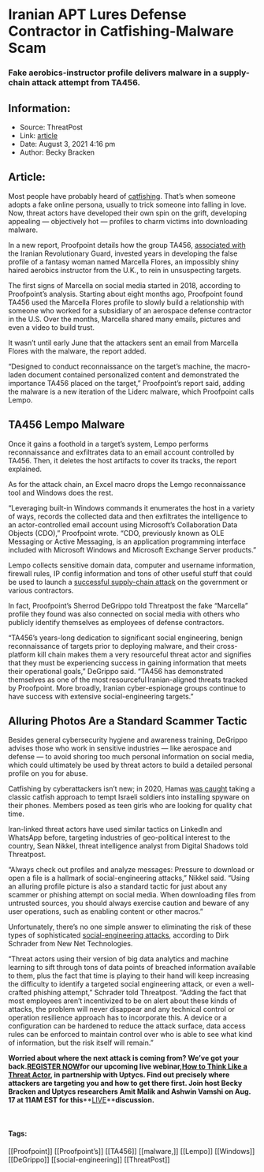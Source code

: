# Iranian APT Lures Defense Contractor in Catfishing-Malware Scam
### Fake aerobics-instructor profile delivers malware in a supply-chain attack attempt from TA456.

## Information:
+ Source: ThreatPost
+ Link: [article](https://kasperskycontenthub.com/threatpost-global/?p=168332)
+ Date: August 3, 2021  4:16 pm
+ Author: Becky Bracken


## Article:
Most people have probably heard of [catfishing](https://www.urbandictionary.com/define.php?term=Catfishing). That’s when someone adopts a fake online persona, usually to trick someone into falling in love. Now, threat actors have developed their own spin on the grift, developing appealing — objectively hot — profiles to charm victims into downloading malware.


In a new report, Proofpoint details how the group TA456, [associated with](https://www.proofpoint.com/us/blog/threat-insight/i-knew-you-were-trouble-ta456-targets-defense-contractor-alluring-social-media) the Iranian Revolutionary Guard, invested years in developing the false profile of a fantasy woman named Marcella Flores, an impossibly shiny haired aerobics instructor from the U.K., to rein in unsuspecting targets.



The first signs of Marcella on social media started in 2018, according to Proofpoint’s analysis. Starting about eight months ago, Proofpoint found TA456 used the Marcella Flores profile to slowly build a relationship with someone who worked for a subsidiary of an aerospace defense contractor in the U.S. Over the months, Marcella shared many emails, pictures and even a video to build trust.


It wasn’t until early June that the attackers sent an email from Marcella Flores with the malware, the report added.


“Designed to conduct reconnaissance on the target’s machine, the macro-laden document contained personalized content and demonstrated the importance TA456 placed on the target,” Proofpoint’s report said, adding the malware is a new iteration of the Liderc malware, which Proofpoint calls Lempo.


**TA456 Lempo Malware**
-----------------------


Once it gains a foothold in a target’s system, Lempo performs reconnaissance and exfiltrates data to an email account controlled by TA456. Then, it deletes the host artifacts to cover its tracks, the report explained.


As for the attack chain, an Excel macro drops the Lemgo reconnaissance tool and Windows does the rest.


“Leveraging built-in Windows commands it enumerates the host in a variety of ways, records the collected data and then exfiltrates the intelligence to an actor-controlled email account using Microsoft’s Collaboration Data Objects (CDO),” Proofpoint wrote. “CDO, previously known as OLE Messaging or Active Messaging, is an application programming interface included with Microsoft Windows and Microsoft Exchange Server products.”


Lempo collects sensitive domain data, computer and username information, firewall rules, IP config information and tons of other useful stuff that could be used to launch a [successful supply-chain attack](https://threatpost.com/supply-chain-attack-airlines-state-actor/166842/) on the government or various contractors.


In fact, Proofpoint’s Sherrod DeGrippo told Threatpost the fake “Marcella” profile they found was also connected on social media with others who publicly identify themselves as employees of defense contractors.


“TA456’s years-long dedication to significant social engineering, benign reconnaissance of targets prior to deploying malware, and their cross-platform kill chain makes them a very resourceful threat actor and signifies that they must be experiencing success in gaining information that meets their operational goals,” DeGrippo said. “TA456 has demonstrated themselves as one of the most resourceful Iranian-aligned threats tracked by Proofpoint. More broadly, Iranian cyber-espionage groups continue to have success with extensive social-engineering targets.”


**Alluring Photos Are a Standard Scammer Tactic**
-------------------------------------------------


Besides general cybersecurity hygiene and awareness training, DeGrippo advises those who work in sensitive industries — like aerospace and defense — to avoid shoring too much personal information on social media, which could ultimately be used by threat actors to build a detailed personal profile on you for abuse.


Catfishing by cyberattackers isn’t new; in 2020, Hamas [was caught](https://threatpost.com/hamas-israeli-soldiers-pretty-ladies/153020/) taking a classic catfish approach to tempt Israeli soldiers into installing spyware on their phones. Members posed as teen girls who are looking for quality chat time.


Iran-linked threat actors have used similar tactics on LinkedIn and WhatsApp before, targeting industries of geo-political interest to the country, Sean Nikkel, threat intelligence analyst from Digital Shadows told Threatpost.


“Always check out profiles and analyze messages: Pressure to download or open a file is a hallmark of social-engineering attacks,” Nikkel said. “Using an alluring profile picture is also a standard tactic for just about any scammer or phishing attempt on social media. When downloading files from untrusted sources, you should always exercise caution and beware of any user operations, such as enabling content or other macros.”


Unfortunately, there’s no one simple answer to eliminating the risk of these types of sophisticated [social-engineering attacks](https://threatpost.com/lewd-phishing-lures-business-explode/166734/), according to Dirk Schrader from New Net Technologies.


“Threat actors using their version of big data analytics and machine learning to sift through tons of data points of breached information available to them, plus the fact that time is playing to their hand will keep increasing the difficulty to identify a targeted social engineering attack, or even a well-crafted phishing attempt,” Schrader told Threatpost. “Adding the fact that most employees aren’t incentivized to be on alert about these kinds of attacks, the problem will never disappear and any technical control or operation resilience approach has to incorporate this. A device or a configuration can be hardened to reduce the attack surface, data access rules can be enforced to maintain control over who is able to see what kind of information, but the risk itself will remain.”


**Worried about where the next attack is coming from? We’ve got your back.****[REGISTER NOW](https://threatpost.com/webinars/how-to-think-like-a-threat-actor/?utm_source=ART&utm_medium=ART&utm_campaign=August_Uptycs_Webinar)****for our upcoming live webinar,****[How to Think Like a Threat Actor](https://threatpost.com/webinars/how-to-think-like-a-threat-actor/?utm_source=ART&utm_medium=ART&utm_campaign=August_Uptycs_Webinar)****, in partnership with Uptycs. Find out precisely where attackers are targeting you and how to get there first. Join host Becky Bracken and Uptycs researchers Amit Malik and Ashwin Vamshi on Aug. 17 at 11AM EST for this****[LIVE](https://threatpost.com/webinars/how-to-think-like-a-threat-actor/?utm_source=ART&utm_medium=ART&utm_campaign=August_Uptycs_Webinar)****discussion.**


 




#### Tags:
[[Proofpoint]] [[Proofpoint’s]] [[TA456]] [[malware,]] [[Lempo]] [[Windows]] [[DeGrippo]] [[social-engineering]] [[ThreatPost]]
